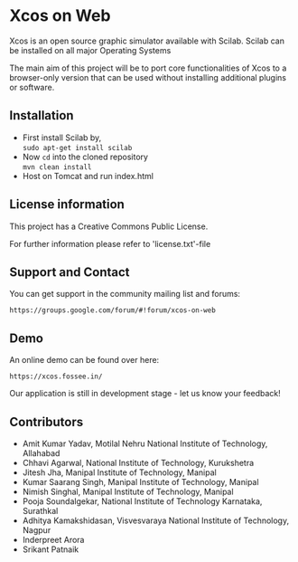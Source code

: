 # Xcos on Web
Xcos is an open source graphic simulator available with Scilab. Scilab can be installed on all major Operating Systems

The main aim of this project will be to port core functionalities of Xcos to a browser-only version that can be used without installing additional plugins or software.

## Installation

* First install Scilab by,  
`sudo apt-get install scilab`
* Now `cd` into the cloned repository  
`mvn clean install`
* Host on Tomcat and run index.html

## License information
This project has a Creative Commons Public License.

For further information please refer to 'license.txt'-file

## Support and Contact

You can get support in the community mailing list and forums:

    https://groups.google.com/forum/#!forum/xcos-on-web

## Demo

An online demo can be found over here:

    https://xcos.fossee.in/

Our application is still in development stage - let us know your feedback!

## Contributors

* Amit Kumar Yadav, Motilal Nehru National Institute of Technology, Allahabad
* Chhavi Agarwal, National Institute of Technology, Kurukshetra
* Jitesh Jha, Manipal Institute of Technology, Manipal
* Kumar Saarang Singh, Manipal Institute of Technology, Manipal
* Nimish Singhal, Manipal Institute of Technology, Manipal
* Pooja Soundalgekar, National Institute of Technology Karnataka, Surathkal
* Adhitya Kamakshidasan, Visvesvaraya National Institute of Technology, Nagpur
* Inderpreet Arora
* Srikant Patnaik
